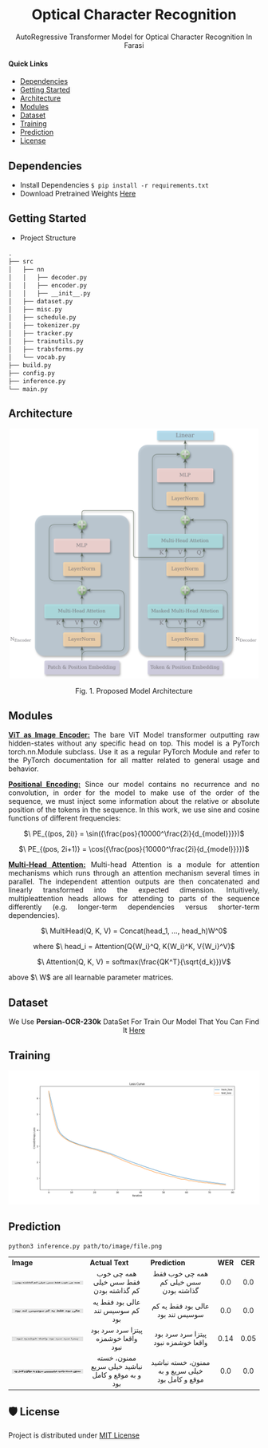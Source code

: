 <p align="center">
  <h1 align="center">Optical Character Recognition</h1>
  <p align="center">AutoRegressive Transformer Model for Optical Character Recognition In Farasi</p>
</p>

#### **Quick Links**
- [Dependencies](#Dependencies)
- [Getting Started](#Getting-Starte)
- [Architecture](#Architecture)
- [Modules](#Modules)
- [Dataset](#Dataset)
- [Training](#Training)
- [Prediction](#Prediction)
- [License](#License)

## Dependencies
- Install Dependencies `$ pip install -r requirements.txt`
- Download Pretrained Weights [Here](https://huggingface.co/ordaktaktak/Machine-Translation)

## Getting Started
- Project Structure
```
.
├── src
│   ├── nn
│   │   ├── decoder.py
│   │   ├── encoder.py
│   │   ├── __init__.py
│   ├── dataset.py
│   ├── misc.py
│   ├── schedule.py
│   ├── tokenizer.py
│   ├── tracker.py
│   ├── trainutils.py
│   ├── trabsforms.py
│   └── vocab.py
├── build.py
├── config.py
├── inference.py
└── main.py
```

## Architecture
<p align="center">
  <div align="center"><img src="assets/text_rec_github.png" height = 500 ></div>
  <p align="center"> Fig. 1. Proposed Model Architecture </p>
</p>

## Modules
<p align="justify">

  <div align="justify">

  <p align="justify"><strong><a href = 'https://arxiv.org/abs/2010.11929'>ViT as Image Encoder:</a></strong> The bare ViT Model transformer outputting raw
    hidden-states without any specific head on top. This model is a PyTorch torch.nn.Module subclass. Use it as a regular PyTorch Module and refer to the
    PyTorch documentation for all matter related to general usage and behavior.</p>
  
  </div>

  <div align="justify">

  <p align="justify"><strong><a href = 'https://arxiv.org/pdf/1706.03762'>Positional Encoding:</a></strong> Since our model contains no recurrence and no 
    convolution, in order for the model to make use of the order of the sequence, we must inject some information about the relative or absolute position of the 
    tokens in the sequence. In this work, we use sine and cosine functions of different frequencies:</p>
  <p align="center"> $\ PE_{(pos, 2i)} = \sin({\frac{pos}{10000^\frac{2i}{d_{model}}}})$ </p>
  <p align="center"> $\ PE_{(pos, 2i+1)} = \cos({\frac{pos}{10000^\frac{2i}{d_{model}}}})$ </p>
  
  </div>

  <div align="justify">

  <p align="justify"><strong><a href = 'https://arxiv.org/pdf/1706.03762v7'>Multi-Head Attention:</a></strong> Multi-head Attention is a module for attention 
    mechanisms which runs through an attention mechanism several times in parallel. The independent attention outputs are then concatenated and linearly 
    transformed into the expected dimension. Intuitively, multipleattention heads allows for attending to parts of the sequence differently (e.g. longer-term 
    dependencies versus shorter-term dependencies).</p>
  <p align="center"> $\ MultiHead(Q, K, V) = Concat(head_1, ..., head_h)W^0$ </p>
  <p align="center"> where $\ head_i = Attention(Q{W_i}^Q, K{W_i}^K, V{W_i}^V)$</p>
  <p align="center"> $\ Attention(Q, K, V) = softmax(\frac{QK^T}{\sqrt{d_k}})V$</p>
  <p align="justify"> above $\ W$ are all learnable parameter matrices.</p>
  
  </div>

</p>

## Dataset
<div align="center">
  We Use <strong>Persian-OCR-230k</strong> DataSet For Train Our Model That You Can Find It <a href = 'https://huggingface.co/datasets/ordaktaktak/Persian-OCR-230k'>
    Here
  </a>
</div>

## Training
<p align="center">
  <div align="center"><img src="assets/lossCurve.png"></div>
</p>

## Prediction
```bash
python3 inference.py path/to/image/file.png
```
<table align = "center">
  <tr>
      <td><strong>Image</strong></td>
      <td><strong>Actual Text</strong></td>
      <td><strong>Prediction</strong></td>
      <td><strong>WER</strong></td>
      <td><strong>CER</strong></td>
  </tr>
  
  <tr>
      <td><img src="assets/sample_1.png"></img></td>
      <td><div align="center">همه چی خوب فقط سس خیلی کم گذاشته بودن</div></td>
      <td><div align="center">همه چی خوب فقط سس خیلی کم گذاشته بودن</div></td>
      <td><div align="center">0.0</div></td>
      <td><div align="center">0.0</div></td>
  </tr>
  
  <tr>
      <td><img src="assets/sample_2.png"></img></td>
      <td><div align="center">عالی بود فقط یه کم سوسیس تند بود</div></td>
      <td><div align="center">عالی بود فقط یه کم سوسیس تند بود</div></td>
      <td><div align="center">0.0</div></td>
      <td><div align="center">0.0</div></td>
  </tr>

  <tr>
      <td><img src="assets/sample_3.png"></img></td>
      <td><div align="center">پیتزا سرد سرد بود واقعا خوشمزه نبود</div></td>
      <td><div align="center">پیتزا سرد سرد بود واقعا خوشمزه نبود</div></td>
      <td><div align="center">0.14</div></td>
      <td><div align="center">0.05</div></td>
  </tr>

  <tr>
      <td><img src="assets/sample_4.png"></img></td>
      <td><div align="center">ممنون، خسته نباشید خیلی سریع و به موقع و کامل بود</div></td>
      <td><div align="center">ممنون، خسته نباشید خیلی سریع و به موقع و کامل بود</div></td>
      <td><div align="center">0.0</div></td>
      <td><div align="center">0.0</div></td>
  </tr>

</table>


## 🛡️ License <a name="license"></a>
Project is distributed under [MIT License](https://github.com/Saeed-Biabani/Optical-Character-Recognition/blob/main/LICENSE)
